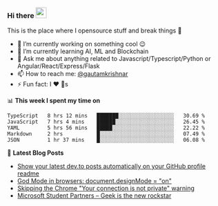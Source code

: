 ### Hi there <img src="https://media.giphy.com/media/hvRJCLFzcasrR4ia7z/giphy.gif" width="25px">
This is the place where I opensource stuff and break things :rofl:

- 🔭 I’m currently working on something cool :wink:
- 🌱 I’m currently learning AI, ML and Blockchain
- 💬 Ask me about anything related to Javascript/Typescript/Python or Angular/React/Express/Flask
- 📫 How to reach me: [@gautamkrishnar](https://twitter.com/gautamkrishnar)
- ⚡ Fun fact: I :heart: :dog:s

📊 **This week I spent my time on**
<!--START_SECTION:waka-->
```text
TypeScript   8 hrs 12 mins   ███████░░░░░░░░░░░░░░░░░░   30.69 % 
JavaScript   7 hrs 4 mins    ██████░░░░░░░░░░░░░░░░░░░   26.45 % 
YAML         5 hrs 56 mins   █████░░░░░░░░░░░░░░░░░░░░   22.22 % 
Markdown     2 hrs           █░░░░░░░░░░░░░░░░░░░░░░░░   07.49 % 
JSON         1 hr 37 mins    █░░░░░░░░░░░░░░░░░░░░░░░░   06.08 %
```
<!--END_SECTION:waka-->

📕 **Latest Blog Posts**
<!-- BLOG-POST-LIST:START -->
- [Show your latest dev.to posts automatically on your GitHub profile readme](https://dev.to/gautamkrishnar/show-your-latest-dev-to-posts-automatically-in-your-github-profile-readme-3nk8)
- [God Mode in browsers: document.designMode = "on"](https://dev.to/gautamkrishnar/god-mode-in-browsers-document-designmode-on-2pmo)
- [Skipping the Chrome "Your connection is not private" warning](https://dev.to/gautamkrishnar/quickbits-1-skipping-the-chrome-your-connection-is-not-private-warning-4kp1)
- [Microsoft Student Partners – Geek is the new rockstar](https://dev.to/gautamkrishnar/microsoft-student-partners--geek-is-the-new-rockstar)
<!-- BLOG-POST-LIST:END -->
